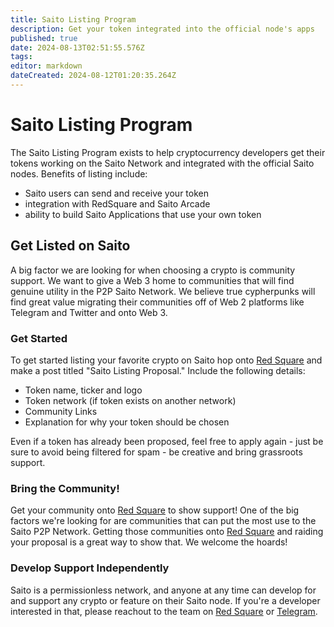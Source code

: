 ```yaml
---
title: Saito Listing Program
description: Get your token integrated into the official node's apps
published: true
date: 2024-08-13T02:51:55.576Z
tags: 
editor: markdown
dateCreated: 2024-08-12T01:20:35.264Z
---
```


# Saito Listing Program

The Saito Listing Program exists to help cryptocurrency developers get their tokens working on the Saito Network and integrated with the official Saito nodes. Benefits of listing include:

* Saito users can send and receive your token
* integration with RedSquare and Saito Arcade
* ability to build Saito Applications that use your own token


## Get Listed on Saito

A big factor we are looking for when choosing a crypto is community support. We want to give a Web 3 home to communities that will find genuine utility in the P2P Saito Network. We believe true cypherpunks will find great value migrating their communities off of Web 2 platforms like Telegram and Twitter and onto Web 3.

### Get Started

To get started listing your favorite crypto on Saito hop onto [Red Square](saito.io/redsquare) and make a post titled "Saito Listing Proposal." Include the following details:

- Token name, ticker and logo
- Token network (if token exists on another network)
- Community Links
- Explanation for why your token should be chosen

Even if a token has already been proposed, feel free to apply again - just be sure to avoid being filtered for spam - be creative and bring grassroots support.

### Bring the Community!

Get your community onto [Red Square](saito.io/redsquare) to show support! One of the big factors we're looking for are communities that can put the most use to the Saito P2P Network. Getting those communities onto [Red Square](saito.io/redsquare) and raiding your proposal is a great way to show that. We welcome the hoards!

### Develop Support Independently

Saito is a permissionless network, and anyone at any time can develop for and support any crypto or feature on their Saito node. If you're a developer interested in that, please reachout to the team on [Red Square](saito.io/redsquare) or [Telegram](https://t.me/SaitoIO).